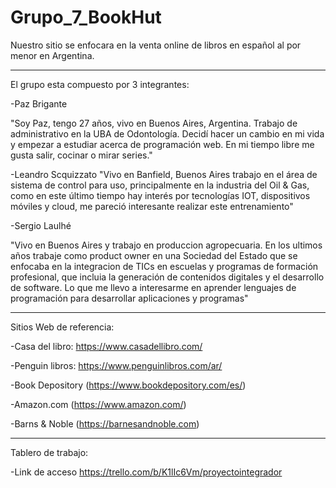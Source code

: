 # Grupo_7_BookHut
Nuestro sitio se enfocara en la venta online de libros en español al por menor en Argentina.


----------------------------------------------------------------------------------------------------------------------------------

El grupo esta compuesto por 3 integrantes:

-Paz Brigante

"Soy Paz, tengo 27 años, vivo en Buenos Aires, Argentina. Trabajo de administrativo en la UBA de Odontología. Decidí hacer un cambio en mi vida y empezar a estudiar acerca de programación web. En mi tiempo libre me gusta salir, cocinar o mirar series."


-Leandro Scquizzato
"Vivo en Banfield, Buenos Aires trabajo en el área de sistema de control para uso, principalmente en la industria del Oil & Gas, como en este último tiempo hay interés por  tecnologías IOT, dispositivos móviles y cloud, me pareció interesante realizar este entrenamiento"

-Sergio Laulhé

"Vivo en Buenos Aires y trabajo en produccion agropecuaria. En los ultimos años trabaje como product owner en una Sociedad del Estado que se enfocaba en la integracion de TICs en escuelas y programas de formación profesional, que incluia la generación de contenidos digitales y el desarrollo de software. Lo que me llevo a interesarme en aprender lenguajes de programación para desarrollar aplicaciones y programas"

-----------------------------------------------------------------------------------------------------------------------------------

Sitios Web de referencia:

-Casa del libro: https://www.casadellibro.com/

-Penguin libros: https://www.penguinlibros.com/ar/

-Book Depository (https://www.bookdepository.com/es/)

-Amazon.com (https://www.amazon.com/)

-Barns & Noble (https://barnesandnoble.com)

-----------------------------------------------------------------------------------------------------------------------------------
Tablero de trabajo:

-Link de acceso https://trello.com/b/K1lIc6Vm/proyectointegrador

